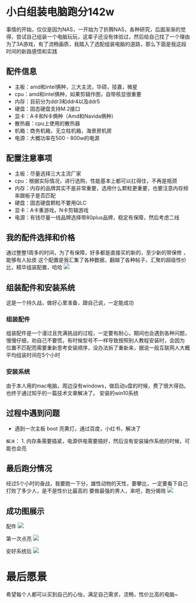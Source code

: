 # 小白组装电脑跑分142w
事情的开始，仅仅是因为NAS，一开始为了折腾NAS，各种研究，后面渐渐的觉得，尝试自己组装一个电脑玩玩，这辈子还没有体验过，然后给自己找了一个理由 
为了3A游戏，有了流畅画质，我踏入了选配组装电脑的道路，那么下面是我这段时间的新路感悟和实践 

## 配件信息
- 主板：amd和intel俩种，三大主流，华硕，技嘉，微星
- cpu：amd和intel俩种，如果剪辑作图，自带核显很重要
- 内存：目前分为ddr3和ddr4以及ddr5
- 硬盘：固态硬盘支持M.2接口
- 显卡：A卡和N卡俩种（Amd和Navida俩种）
- 散热器：cpu上使用的散热器
- 机箱：商务机箱，无立柱机箱，海景房机房 
- 电源：大概功率在500 - 800w的电源 

## 配置注意事项 
- 主板：尽量选择三大主流厂家
- cpu：根据实际情况，进行选购，性能基本上都可以扛得住，不再是瓶颈
- 内存：内存的品牌其实不是非常重要，选用什么颗粒更重要，也要注意内存频率跟板子是否匹配
- 硬盘：固态硬盘颗粒不要用QLC
- 显卡：A卡重游戏，N卡剪辑游戏
- 电源：有钱尽量一线品牌选择带80plus品牌，稳定有保障，然后考虑二线

## 我的配件选择和价格
通过整整1周多的时间，为了有保障，好多都是直接买的新的，至少新的带保修 ，能够有人扯皮
这个配置是我汇集了各种数据，翻越了各种帖子，汇聚的超级性价比，精华组装配置，哈哈
![](https://bdsblog.oss-cn-shanghai.aliyuncs.com/img/1714291703366.jpg)

## 组装配件和安装系统
这是一个持久战，做好心里准备，跟自己说，一定能成功

### 组装配件
组装配件是一个漫过且充满挑战的过程，一定要有耐心，期间也会遇到各种问题，慢慢仔细，劝自己不要慌，有时候型号不一样导致按照别人教程安装时，会因为
位置不匹配而需要重新思考安装顺序，没办法拆了重新来，据说一般互联网人大概平均组装时间在5个小时 
### 安装系统
由于本人用的mac电脑，周边没有windows，做启动u盘的时候，费了很大得劲。也终于通过知乎的一篇技术文章解决了。 
安装的win10系统 

## 过程中遇到问题
- 遇到一次主板 boot 亮黄灯，通过百度，小红书，解决了
  
`解决`： 1. 内存条需要插紧，电源供电需要插好，然后没有安装操作系统的时候，可能也会亮

## 最后跑分情况
经过5个小时的奋战，我要跑一下分，雄性动物的天性，要攀比，一定要看下自己打败了多少人，是不是性价比最高的
要做最强的男人，来吧，跑分揭晓
![](https://bdsblog.oss-cn-shanghai.aliyuncs.com/img/WechatIMG89.jpg)
## 成功图展示
配件
![](https://bdsblog.oss-cn-shanghai.aliyuncs.com/img/20240428163615.png)

第一次点亮
![](https://bdsblog.oss-cn-shanghai.aliyuncs.com/img/20240428163601.png)

安好系统后
![](https://bdsblog.oss-cn-shanghai.aliyuncs.com/img/20240428163532.png)
# 最后愿景
希望每个人都可以买到自己的心怡，满足自己需求，流畅，性价比高的电脑~ 

